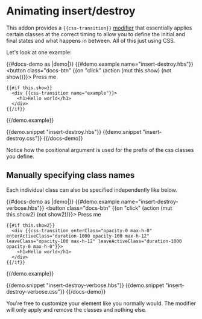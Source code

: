 # Animating insert/destroy

This addon provides a `{{css-transition}}` [modifier](https://blog.emberjs.com/2019/03/06/coming-soon-in-ember-octane-part-4.html)
that essentially applies certain classes at the correct timing to allow you to define
the initial and final states and what happens in between. All of this just using CSS.

Let's look at one example:

{{#docs-demo as |demo|}}
  {{#demo.example name="insert-destroy.hbs"}}
    <button class="docs-btn" {{on "click" (action (mut this.show) (not show))}}>
      Press me
    </button>

    {{#if this.show}}
      <div {{css-transition name="example"}}>
        <h1>Hello world</h1>
      </div>
    {{/if}}
  {{/demo.example}}

  {{demo.snippet "insert-destroy.hbs"}}
  {{demo.snippet "insert-destroy.css"}}
{{/docs-demo}}

<aside>
  Notice how the positional argument is used for the prefix of the css classes you define.
</aside>

## **Manually specifying class names**

Each individual class can also be specified independently like below.

{{#docs-demo as |demo|}}
  {{#demo.example name="insert-destroy-verbose.hbs"}}
    <button class="docs-btn" {{on "click" (action (mut this.show2) (not show2))}}>
      Press me
    </button>

    {{#if this.show2}}
      <div {{css-transition enterClass="opacity-0 max-h-0" enterActiveClass="duration-1000 opacity-100 max-h-12" leaveClass="opacity-100 max-h-12" leaveActiveClass="duration-1000 opacity-0 max-h-0"}}>
        <h1>Hello world</h1>
      </div>
    {{/if}}
  {{/demo.example}}

  {{demo.snippet "insert-destroy-verbose.hbs"}}
  {{demo.snippet "insert-destroy-verbose.css"}}
{{/docs-demo}}


You're free to customize your element like you normally would. The modifier will only apply and remove the classes and nothing else.
